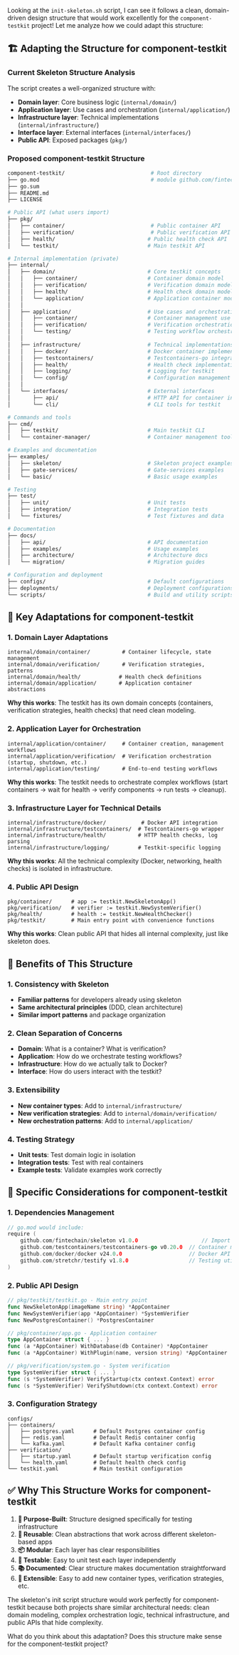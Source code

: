 Looking at the `init-skeleton.sh` script, I can see it follows a clean, domain-driven design structure that would work excellently for the `component-testkit` project! Let me analyze how we could adapt this structure:

## **🏗️ Adapting the Structure for component-testkit**

### **Current Skeleton Structure Analysis**
The script creates a well-organized structure with:
- **Domain layer**: Core business logic (`internal/domain/`)
- **Application layer**: Use cases and orchestration (`internal/application/`)
- **Infrastructure layer**: Technical implementations (`internal/infrastructure/`)
- **Interface layer**: External interfaces (`internal/interfaces/`)
- **Public API**: Exposed packages (`pkg/`)

### **Proposed component-testkit Structure**

```bash
component-testkit/                           # Root directory
├── go.mod                                   # module github.com/fintechain/component-testkit
├── go.sum
├── README.md
├── LICENSE

# Public API (what users import)
├── pkg/
│   ├── container/                           # Public container API
│   ├── verification/                        # Public verification API
│   ├── health/                             # Public health check API
│   └── testkit/                            # Main testkit API

# Internal implementation (private)
├── internal/
│   ├── domain/                             # Core testkit concepts
│   │   ├── container/                      # Container domain model
│   │   ├── verification/                   # Verification domain model
│   │   ├── health/                         # Health check domain model
│   │   └── application/                    # Application container model
│   │
│   ├── application/                        # Use cases and orchestration
│   │   ├── container/                      # Container management use cases
│   │   ├── verification/                   # Verification orchestration
│   │   └── testing/                        # Testing workflow orchestration
│   │
│   ├── infrastructure/                     # Technical implementations
│   │   ├── docker/                         # Docker container implementations
│   │   ├── testcontainers/                 # Testcontainers-go integration
│   │   ├── health/                         # Health check implementations
│   │   ├── logging/                        # Logging for testkit
│   │   └── config/                         # Configuration management
│   │
│   └── interfaces/                         # External interfaces
│       ├── api/                            # HTTP API for container interaction
│       └── cli/                            # CLI tools for testkit

# Commands and tools
├── cmd/
│   ├── testkit/                            # Main testkit CLI
│   └── container-manager/                  # Container management tool

# Examples and documentation
├── examples/
│   ├── skeleton/                           # Skeleton project examples
│   ├── gate-services/                      # Gate-services examples
│   └── basic/                              # Basic usage examples

# Testing
├── test/
│   ├── unit/                               # Unit tests
│   ├── integration/                        # Integration tests
│   └── fixtures/                           # Test fixtures and data

# Documentation
├── docs/
│   ├── api/                                # API documentation
│   ├── examples/                           # Usage examples
│   ├── architecture/                       # Architecture docs
│   └── migration/                          # Migration guides

# Configuration and deployment
├── configs/                                # Default configurations
├── deployments/                            # Deployment configurations
└── scripts/                                # Build and utility scripts
```

## **🎯 Key Adaptations for component-testkit**

### **1. Domain Layer Adaptations**
```
internal/domain/container/          # Container lifecycle, state management
internal/domain/verification/       # Verification strategies, patterns
internal/domain/health/            # Health check definitions
internal/domain/application/       # Application container abstractions
```

**Why this works**: The testkit has its own domain concepts (containers, verification strategies, health checks) that need clean modeling.

### **2. Application Layer for Orchestration**
```
internal/application/container/     # Container creation, management workflows
internal/application/verification/  # Verification orchestration (startup, shutdown, etc.)
internal/application/testing/       # End-to-end testing workflows
```

**Why this works**: The testkit needs to orchestrate complex workflows (start containers → wait for health → verify components → run tests → cleanup).

### **3. Infrastructure Layer for Technical Details**
```
internal/infrastructure/docker/           # Docker API integration
internal/infrastructure/testcontainers/  # Testcontainers-go wrapper
internal/infrastructure/health/          # HTTP health checks, log parsing
internal/infrastructure/logging/         # Testkit-specific logging
```

**Why this works**: All the technical complexity (Docker, networking, health checks) is isolated in infrastructure.

### **4. Public API Design**
```
pkg/container/      # app := testkit.NewSkeletonApp()
pkg/verification/   # verifier := testkit.NewSystemVerifier()
pkg/health/         # health := testkit.NewHealthChecker()
pkg/testkit/        # Main entry point with convenience functions
```

**Why this works**: Clean public API that hides all internal complexity, just like skeleton does.

## **🔄 Benefits of This Structure**

### **1. Consistency with Skeleton**
- **Familiar patterns** for developers already using skeleton
- **Same architectural principles** (DDD, clean architecture)
- **Similar import patterns** and package organization

### **2. Clean Separation of Concerns**
- **Domain**: What is a container? What is verification?
- **Application**: How do we orchestrate testing workflows?
- **Infrastructure**: How do we actually talk to Docker?
- **Interface**: How do users interact with the testkit?

### **3. Extensibility**
- **New container types**: Add to `internal/infrastructure/`
- **New verification strategies**: Add to `internal/domain/verification/`
- **New orchestration patterns**: Add to `internal/application/`

### **4. Testing Strategy**
- **Unit tests**: Test domain logic in isolation
- **Integration tests**: Test with real containers
- **Example tests**: Validate examples work correctly

## **🤔 Specific Considerations for component-testkit**

### **1. Dependencies Management**
```go
// go.mod would include:
require (
    github.com/fintechain/skeleton v1.0.0                    // Import skeleton
    github.com/testcontainers/testcontainers-go v0.20.0  // Container management
    github.com/docker/docker v24.0.0                     // Docker API
    github.com/stretchr/testify v1.8.0                   // Testing utilities
)
```

### **2. Public API Design**
```go
// pkg/testkit/testkit.go - Main entry point
func NewSkeletonApp(imageName string) *AppContainer
func NewSystemVerifier(app *AppContainer) *SystemVerifier
func NewPostgresContainer() *PostgresContainer

// pkg/container/app.go - Application container
type AppContainer struct { ... }
func (a *AppContainer) WithDatabase(db Container) *AppContainer
func (a *AppContainer) WithPlugin(name, version string) *AppContainer

// pkg/verification/system.go - System verification
type SystemVerifier struct { ... }
func (s *SystemVerifier) VerifyStartup(ctx context.Context) error
func (s *SystemVerifier) VerifyShutdown(ctx context.Context) error
```

### **3. Configuration Strategy**
```
configs/
├── containers/
│   ├── postgres.yaml      # Default Postgres container config
│   ├── redis.yaml         # Default Redis container config
│   └── kafka.yaml         # Default Kafka container config
├── verification/
│   ├── startup.yaml       # Default startup verification config
│   └── health.yaml        # Default health check config
└── testkit.yaml           # Main testkit configuration
```

## **✅ Why This Structure Works for component-testkit**

1. **🎯 Purpose-Built**: Structure designed specifically for testing infrastructure
2. **🔄 Reusable**: Clean abstractions that work across different skeleton-based apps
3. **📦 Modular**: Each layer has clear responsibilities
4. **🧪 Testable**: Easy to unit test each layer independently
5. **📚 Documented**: Clear structure makes documentation straightforward
6. **🚀 Extensible**: Easy to add new container types, verification strategies, etc.

The skeleton's init script structure would work perfectly for component-testkit because both projects share similar architectural needs: clean domain modeling, complex orchestration logic, technical infrastructure, and public APIs that hide complexity.

What do you think about this adaptation? Does this structure make sense for the component-testkit project?
